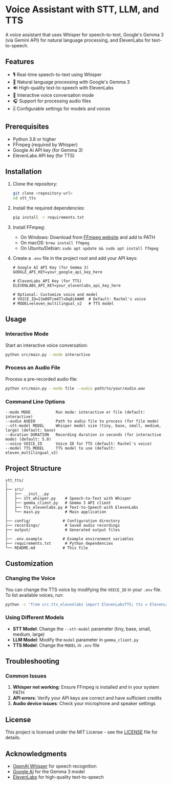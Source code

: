 # Voice Assistant with STT, LLM, and TTS

A voice assistant that uses Whisper for speech-to-text, Google's Gemma 3 (via Gemini API) for natural language processing, and ElevenLabs for text-to-speech.

## Features

- 🎙️ Real-time speech-to-text using Whisper
- 🧠 Natural language processing with Google's Gemma 3
- 🔊 High-quality text-to-speech with ElevenLabs
- 💬 Interactive voice conversation mode
- 🎧 Support for processing audio files
- 🎚️ Configurable settings for models and voices

## Prerequisites

- Python 3.8 or higher
- FFmpeg (required by Whisper)
- Google AI API key (for Gemma 3)
- ElevenLabs API key (for TTS)

## Installation

1. Clone the repository:
   ```bash
   git clone <repository-url>
   cd stt_tts
   ```

2. Install the required dependencies:
   ```bash
   pip install -r requirements.txt
   ```

3. Install FFmpeg:
   - On Windows: Download from [FFmpeg website](https://ffmpeg.org/download.html) and add to PATH
   - On macOS: `brew install ffmpeg`
   - On Ubuntu/Debian: `sudo apt update && sudo apt install ffmpeg`

4. Create a `.env` file in the project root and add your API keys:
   ```
   # Google AI API Key (for Gemma 3)
   GOOGLE_API_KEY=your_google_api_key_here
   
   # ElevenLabs API Key (for TTS)
   ELEVENLABS_API_KEY=your_elevenlabs_api_key_here
   
   # Optional: Customize voice and model
   # VOICE_ID=21m00Tcm4TlvDq8ikWAM  # Default: Rachel's voice
   # MODEL=eleven_multilingual_v2   # TTS model
   ```

## Usage

### Interactive Mode
Start an interactive voice conversation:
```bash
python src/main.py --mode interactive
```

### Process an Audio File
Process a pre-recorded audio file:
```bash
python src/main.py --mode file --audio path/to/your/audio.wav
```

### Command Line Options
```
--mode MODE           Run mode: interactive or file (default: interactive)
--audio AUDIO         Path to audio file to process (for file mode)
--stt-model MODEL     Whisper model size (tiny, base, small, medium, large) (default: base)
--duration DURATION   Recording duration in seconds (for interactive mode) (default: 5.0)
--voice VOICE_ID      Voice ID for TTS (default: Rachel's voice)
--model TTS_MODEL     TTS model to use (default: eleven_multilingual_v2)
```

## Project Structure

```
stt_tts/
│
├── src/
│   ├── __init__.py
│   ├── stt_whisper.py    # Speech-to-Text with Whisper
│   ├── gemma_client.py   # Gemma 3 API client
│   ├── tts_elevenlabs.py # Text-to-Speech with ElevenLabs
│   └── main.py           # Main application
│
├── config/              # Configuration directory
├── recordings/           # Saved audio recordings
├── output/               # Generated output files
│
├── .env.example         # Example environment variables
├── requirements.txt      # Python dependencies
└── README.md            # This file
```

## Customization

### Changing the Voice
You can change the TTS voice by modifying the `VOICE_ID` in your `.env` file. To list available voices, run:
```bash
python -c "from src.tts_elevenlabs import ElevenLabsTTS; tts = ElevenLabsTTS(); print('Available voices:'); [print(f'{i+1}. {v[\"name\"]} (ID: {v[\"id\"]}') for i, v in enumerate(tts.list_voices()[:10])]"
```

### Using Different Models
- **STT Model**: Change the `--stt-model` parameter (tiny, base, small, medium, large)
- **LLM Model**: Modify the `model` parameter in `gemma_client.py`
- **TTS Model**: Change the `MODEL` in `.env` file

## Troubleshooting

### Common Issues
1. **Whisper not working**: Ensure FFmpeg is installed and in your system PATH
2. **API errors**: Verify your API keys are correct and have sufficient credits
3. **Audio device issues**: Check your microphone and speaker settings

## License

This project is licensed under the MIT License - see the [LICENSE](LICENSE) file for details.

## Acknowledgments

- [OpenAI Whisper](https://github.com/openai/whisper) for speech recognition
- [Google AI](https://ai.google.dev/) for the Gemma 3 model
- [ElevenLabs](https://elevenlabs.io/) for high-quality text-to-speech
